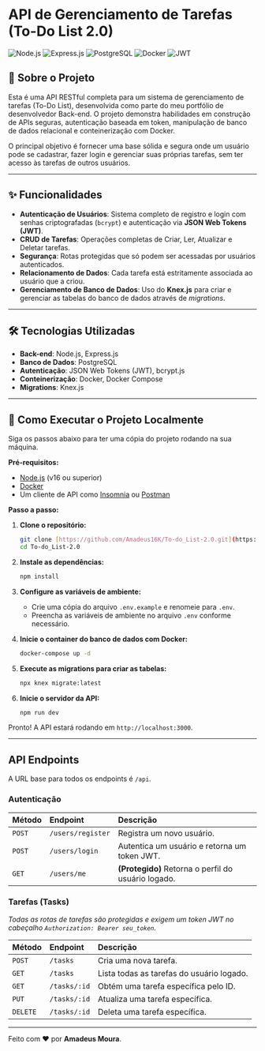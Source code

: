 # API de Gerenciamento de Tarefas (To-Do List 2.0)

![Node.js](https://img.shields.io/badge/Node.js-43853D?style=for-the-badge&logo=node.js&logoColor=white) ![Express.js](https://img.shields.io/badge/Express.js-000000?style=for-the-badge&logo=express&logoColor=white) ![PostgreSQL](https://img.shields.io/badge/PostgreSQL-316192?style=for-the-badge&logo=postgresql&logoColor=white) ![Docker](https://img.shields.io/badge/Docker-2496ED?style=for-the-badge&logo=docker&logoColor=white) ![JWT](https://img.shields.io/badge/JWT-000000?style=for-the-badge&logo=jsonwebtokens&logoColor=white)

## 📖 Sobre o Projeto

Esta é uma API RESTful completa para um sistema de gerenciamento de tarefas (To-Do List), desenvolvida como parte do meu portfólio de desenvolvedor Back-end. O projeto demonstra habilidades em construção de APIs seguras, autenticação baseada em token, manipulação de banco de dados relacional e conteinerização com Docker.

O principal objetivo é fornecer uma base sólida e segura onde um usuário pode se cadastrar, fazer login e gerenciar suas próprias tarefas, sem ter acesso às tarefas de outros usuários.

---

## ✨ Funcionalidades

- **Autenticação de Usuários**: Sistema completo de registro e login com senhas criptografadas (`bcrypt`) e autenticação via **JSON Web Tokens (JWT)**.
- **CRUD de Tarefas**: Operações completas de Criar, Ler, Atualizar e Deletar tarefas.
- **Segurança**: Rotas protegidas que só podem ser acessadas por usuários autenticados.
- **Relacionamento de Dados**: Cada tarefa está estritamente associada ao usuário que a criou.
- **Gerenciamento de Banco de Dados**: Uso do **Knex.js** para criar e gerenciar as tabelas do banco de dados através de *migrations*.

---

## 🛠️ Tecnologias Utilizadas

- **Back-end**: Node.js, Express.js
- **Banco de Dados**: PostgreSQL
- **Autenticação**: JSON Web Tokens (JWT), bcrypt.js
- **Conteinerização**: Docker, Docker Compose
- **Migrations**: Knex.js

---

## 🚀 Como Executar o Projeto Localmente

Siga os passos abaixo para ter uma cópia do projeto rodando na sua máquina.

**Pré-requisitos:**
- [Node.js](https://nodejs.org/en/) (v16 ou superior)
- [Docker](https://www.docker.com/products/docker-desktop/)
- Um cliente de API como [Insomnia](https://insomnia.rest/) ou [Postman](https://www.postman.com/)

**Passo a passo:**

1.  **Clone o repositório:**
    ```bash
    git clone [https://github.com/Amadeus16K/To-do_List-2.0.git](https://github.com/Amadeus16K/To-do_List-2.0.git)
    cd To-do_List-2.0
    ```

2.  **Instale as dependências:**
    ```bash
    npm install
    ```

3.  **Configure as variáveis de ambiente:**
    - Crie uma cópia do arquivo `.env.example` e renomeie para `.env`.
    - Preencha as variáveis de ambiente no arquivo `.env` conforme necessário.

4.  **Inicie o container do banco de dados com Docker:**
    ```bash
    docker-compose up -d
    ```

5.  **Execute as migrations para criar as tabelas:**
    ```bash
    npx knex migrate:latest
    ```

6.  **Inicie o servidor da API:**
    ```bash
    npm run dev
    ```

Pronto! A API estará rodando em `http://localhost:3000`.

---

## API Endpoints

A URL base para todos os endpoints é `/api`.

### Autenticação

| Método | Endpoint          | Descrição                                         |
| :----- | :---------------- | :------------------------------------------------ |
| `POST` | `/users/register` | Registra um novo usuário.                         |
| `POST` | `/users/login`    | Autentica um usuário e retorna um token JWT.      |
| `GET`  | `/users/me`       | **(Protegido)** Retorna o perfil do usuário logado. |

### Tarefas (Tasks)

*Todas as rotas de tarefas são protegidas e exigem um token JWT no cabeçalho `Authorization: Bearer seu_token`.*

| Método   | Endpoint     | Descrição                                 |
| :------- | :----------- | :---------------------------------------- |
| `POST`   | `/tasks`     | Cria uma nova tarefa.                     |
| `GET`    | `/tasks`     | Lista todas as tarefas do usuário logado.   |
| `GET`    | `/tasks/:id` | Obtém uma tarefa específica pelo ID.      |
| `PUT`    | `/tasks/:id` | Atualiza uma tarefa específica.           |
| `DELETE` | `/tasks/:id` | Deleta uma tarefa específica.             |

---

Feito com ❤️ por **Amadeus Moura**.
